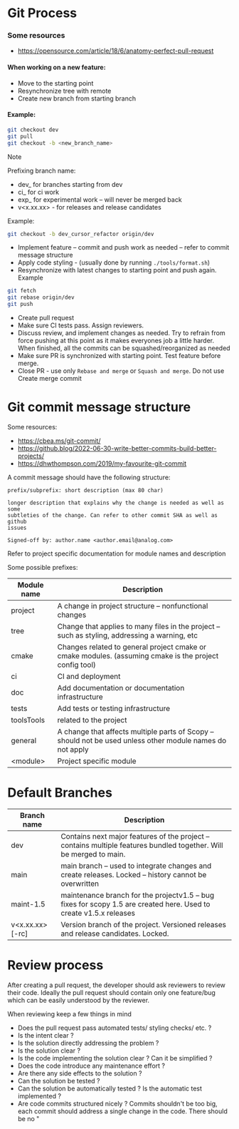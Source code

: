 # Git Process

### Some resources

- https://opensource.com/article/18/6/anatomy-perfect-pull-request

#### When working on a new feature:
- Move to the starting point
- Resynchronize tree with remote
- Create new branch from starting branch

#### Example:

```bash
git checkout dev
git pull
git checkout -b <new_branch_name>
```

> [!NOTE]
> Prefixing branch name:
> - dev_ for branches starting from dev
> - ci_ for ci work
> - exp_ for experimental work – will never be merged back
> - v<x.xx.xx> - for releases and release candidates
>
> Example:
> ```bash
> git checkout -b dev_cursor_refactor origin/dev
> ```

- Implement feature – commit and push work as needed – refer to commit message structure
- Apply code styling - (usually done by running `./tools/format.sh`)
- Resynchronize with latest changes to starting point and push again. Example
```bash
git fetch
git rebase origin/dev
git push
```
- Create pull request
- Make sure CI tests pass. Assign reviewers.
- Discuss review, and implement changes as needed. Try to refrain from force pushing at this point as it makes everyones job a little harder. When finished, all the commits can be squashed/reorganized as needed
- Make sure PR is synchronized with starting point. Test feature before merge.
- Close PR - use only `Rebase and merge` or `Squash and merge`. Do not use Create merge commit

# Git commit message structure

Some resources:
- https://cbea.ms/git-commit/
- https://github.blog/2022-06-30-write-better-commits-build-better-projects/
- https://dhwthompson.com/2019/my-favourite-git-commit

A commit message should have the following structure:

```text
prefix/subprefix: short description (max 80 char)

longer description that explains why the change is needed as well as some
subtleties of the change. Can refer to other commit SHA as well as github
issues

Signed-off by: author.name <author.email@analog.com>
```

Refer to project specific documentation for module names and description

Some possible prefixes:

| Module name | Description                                                                                               |
|-------------|-----------------------------------------------------------------------------------------------------------|
| project     | A change in project structure – nonfunctional changes                                                     |
| tree        | Change that applies to many files in the project – such as styling, addressing a warning, etc             |
| cmake       | Changes related to general project cmake or cmake modules. (assuming cmake is the project config tool)    |
| ci          | CI and deployment                                                                                         |
| doc         | Add documentation or documentation infrastructure                                                         |
| tests       | Add tests or testing infrastructure                                                                       |
| toolsTools  | related to the project                                                                                    |
| general     | A change that affects multiple parts of Scopy – should not be used unless other module names do not apply |
| \<module>   | Project specific module                                                                                   |


# Default Branches

| Branch name        | Description                                                                                                        |
|--------------------|--------------------------------------------------------------------------------------------------------------------|
| dev                | Contains next major features of the project – contains multiple features bundled together. Will be merged to main. |
| main               | main branch – used to integrate changes and create releases. Locked – history cannot be overwritten                |
| maint-1.5          | maintenance branch for the projectv1.5 – bug fixes for scopy 1.5 are created here. Used to create v1.5.x releases  |
| v<x.xx.xx>[-rc<x>] | Version branch of the project. Versioned releases and release candidates. Locked.                                  |

# Review process
After creating a pull request, the developer should ask reviewers to review their code. Ideally the pull request
should contain only one feature/bug which can be easily understood by the reviewer.

When reviewing keep a few things in mind

- Does the pull request pass automated tests/ styling checks/ etc. ?
- Is the intent clear ?
- Is the solution directly addressing the problem ?
- Is the solution clear ?
- Is the code implementing the solution clear ? Can it be simplified ?
- Does the code introduce any maintenance effort ?
- Are there any side effects to the solution ?
- Can the solution be tested ?
- Can the solution be automatically tested ? Is the automatic test implemented ?
- Are code commits structured nicely ? Commits shouldn't be too big, each commit should address a single change in the code. There should be no "


